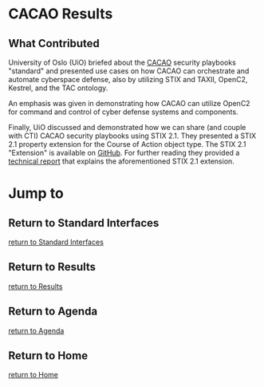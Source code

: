 # CACAO Results

## What Contributed

University of Oslo (UiO) briefed about the [CACAO](https://www.oasis-open.org/committees/tc_home.php?wg_abbrev=cacao) security playbooks "standard" and presented use cases on how CACAO can orchestrate and automate cyberspace defense, also by utilizing STIX and TAXII, OpenC2, Kestrel, and the TAC ontology. 

An emphasis was given in demonstrating how CACAO can utilize OpenC2 for command and control of cyber defense systems and components. 

Finally, UiO discussed and demonstrated how we can share (and couple with CTI) CACAO security playbooks using STIX 2.1. They presented a STIX 2.1 property extension for the Course of Action object type. The STIX 2.1 "Extension" is available on [GitHub](https://github.com/fovea-research/stix2.1-coa-playbook-extension). For further reading they provided a [technical report](https://arxiv.org/pdf/2203.04136.pdf) that explains the aforementioned STIX 2.1 extension.


# Jump to
## Return to Standard Interfaces
[return to Standard Interfaces](../../StandardInterface)

## Return to Results
[return to Results](../../../Results)

## Return to Agenda
[return to Agenda](../../../Agenda)

## Return to Home
[return to Home](../../../index.md)
